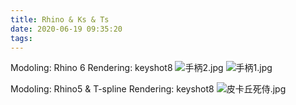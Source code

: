 ```yaml
---
title: Rhino & Ks & Ts
date: 2020-06-19 09:35:20
tags:
---
```

Modoling: Rhino 6
Rendering: keyshot8
![手柄2.jpg](https://i.loli.net/2020/06/23/JPTO5kKRF7fBLAG.jpg)
![手柄1.jpg](https://i.loli.net/2020/06/23/FwHAdpNs9lUgYXK.jpg)

Modoling: Rhino5 & T-spline
Rendering: keyshot8
![皮卡丘死侍.jpg](https://i.loli.net/2020/06/23/Si247cbBPIDuw1F.jpg)